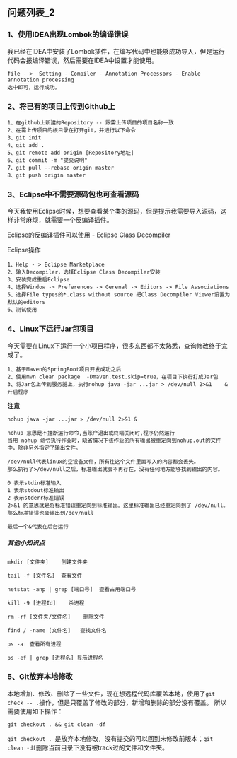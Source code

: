## 问题列表_2

### 1、使用IDEA出现Lombok的编译错误

我已经在IDEA中安装了Lombok插件，在编写代码中也能够成功导入，但是运行代码会报编译错误，然后需要在IDEA中设置才能使用。
```
file - >  Setting - Compiler - Annotation Processors - Enable annotation processing 
选中即可，运行成功。
```

### 2、将已有的项目上传到Github上
```
1、在github上新建的Repository -- 跟需上传项目的项目名称一致
2、在需上传项目的根目录在打开git，并进行以下命令
3、git init
4、git add .
5、git remote add origin [Repository地址]
6、git commit -m "提交说明"
7、git pull --rebase origin master
8、git push origin master
```

### 3、Eclipse中不需要源码包也可查看源码

今天我使用Eclipse时候，想要查看某个类的源码，但是提示我需要导入源码，这样非常麻烦，就需要一个反编译插件。

Eclipse的反编译插件可以使用 - Eclipse Class Decompiler

Eclipse操作
```
1、Help - > Eclipse Marketplace 
2、输入Decompiler，选择Eclipse Class Decompiler安装
3、安装完成重启Eclipse
4、选择Window -> Preferences -> Gerenal -> Editors -> File Associations 
5、选择File types的*.class without source 把Class Decompiler Viewer设置为默认的editors
6、测试使用
```

### 4、Linux下运行Jar包项目

今天需要在Linux下运行一个小项目程序，很多东西都不太熟悉，查询修改终于完成了。
```
1、基于Maven的SpringBoot项目开发成功之后
2、使用mvn clean package  -Dmaven.test.skip=true，在项目下执行打成Jar包
3、将Jar包上传到服务器上，执行nohup java -jar ...jar > /dev/null 2>&1	& 开启程序
```

**注意**
```
nohup java -jar ...jar > /dev/null 2>&1 &

nohup 意思是不挂断运行命令,当账户退出或终端关闭时,程序仍然运行
当用 nohup 命令执行作业时，缺省情况下该作业的所有输出被重定向到nohup.out的文件中，除非另外指定了输出文件。

/dev/null代表linux的空设备文件，所有往这个文件里面写入的内容都会丢失。
那么执行了>/dev/null之后，标准输出就会不再存在，没有任何地方能够找到输出的内容。

0 表示stdin标准输入
1 表示stdout标准输出
2 表示stderr标准错误
2>&1 的意思就是将标准错误重定向到标准输出。这里标准输出已经重定向到了 /dev/null。那么标准错误也会输出到/dev/null

最后一个&代表在后台运行
```

##### 其他小知识点
```
mkdir [文件夹]    创建文件夹

tail -f [文件名]  查看文件

netstat -anp | grep [端口号]  查看占用端口号

kill -9 [进程Id]    杀进程

rm -rf [文件夹/文件名]    删除文件

find / -name [文件名]   查找文件名

ps -a  查看所有进程

ps -ef | grep [进程名] 显示进程名
```

### 5、Git放弃本地修改

本地增加、修改、删除了一些文件，现在想远程代码库覆盖本地，使用了`git check -- .`操作，但是只覆盖了修改的部分，新增和删除的部分没有覆盖。
所以需要使用如下操作：
```
git checkout . && git clean -df
```

 `git checkout . `是放弃本地修改，没有提交的可以回到未修改前版本；`git clean -df`删除当前目录下没有被track过的文件和文件夹。
